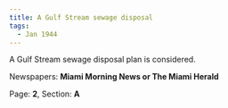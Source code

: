 ```yaml
---  
title: A Gulf Stream sewage disposal  
tags:  
  - Jan 1944  
---  
```

  
A Gulf Stream sewage disposal plan is considered.  
  
Newspapers: **Miami Morning News or The Miami Herald**  
  
Page: **2**, Section: **A** 
